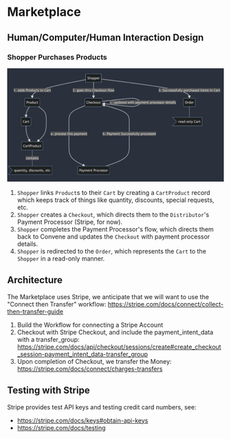 # Marketplace

## Human/Computer/Human Interaction Design

### Shopper Purchases Products

<!-- Chart created with Mermaid see: docs/checkout_flow_diagram_mermaid.txt -->

![](../../../docs/checkout_flow_diagram.png)

1. `Shopper` links `Product`s to their `Cart` by creating a `CartProduct` record which keeps track of things like quantity, discounts, special requests, etc.
2. `Shopper` creates a `Checkout`, which directs them to the `Distributor`'s Payment Processor (Stripe, for now).
3. `Shopper` completes the Payment Processor's flow, which directs them back to Convene and updates the `Checkout` with payment processor details.
4. `Shopper` is redirected to the `Order`, which represents the `Cart` to the `Shopper` in a read-only manner.

## Architecture

The Marketplace uses Stripe, we anticipate that we will want to use the "Connect then Transfer" workflow: https://stripe.com/docs/connect/collect-then-transfer-guide

1. Build the Workflow for connecting a Stripe Account
2. Checkout with Stripe Checkout, and include the payment_intent_data with a transfer_group: https://stripe.com/docs/api/checkout/sessions/create#create_checkout_session-payment_intent_data-transfer_group
3. Upon completion of Checkout, we transfer the Money: https://stripe.com/docs/connect/charges-transfers

## Testing with Stripe

Stripe provides test API keys and testing credit card numbers, see:
* https://stripe.com/docs/keys#obtain-api-keys
* https://stripe.com/docs/testing
